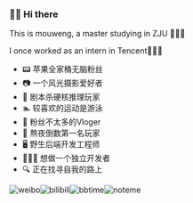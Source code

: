 ### 👋🏻 Hi there 

<!--
**mouweng/mouweng** is a ✨ _special_ ✨ repository because its `README.md` (this file) appears on your GitHub profile.

Here are some ideas to get you started:

- 🔭 I’m currently working on ...
- 🌱 I’m currently learning ...
- 👯 I’m looking to collaborate on ...
- 🤔 I’m looking for help with ...
- 💬 Ask me about ...
- 📫 How to reach me: ...
- 😄 Pronouns: ...
- ⚡ Fun fact: ...
-->

This is mouweng, a master studying in ZJU 🙋🏻‍♂️

I once worked as an intern in Tencent👨🏻‍💻

- 📟 苹果全家桶无脑粉丝
- 📷 一个风光摄影爱好者
- 🔖 剧本杀硬核推理玩家
- 🏊 较喜欢的运动是游泳
- 💬 粉丝不太多的Vloger
- 🥇 熬夜倒数第一名玩家
- 🖥 野生后端开发工程师
- 👨🏻‍💻 想做一个独立开发者
- 🔍 正在找寻自我的路上



![weibo](https://img.shields.io/badge/dynamic/json?color=ee0000&label=weibo&query=%24.data.totalSubs&url=https%3A%2F%2Fapi.spencerwoo.com%2Fsubstats%2F%3Fsource%3Dweibo%26queryKey%3D6226103853&logo=Sina%20Weibo&link=https://weibo.com/u/6226103853)![bilibili](https://img.shields.io/badge/dynamic/json?color=ff69b4&label=bilibili&query=%24.data.totalSubs&url=https%3A%2F%2Fapi.spencerwoo.com%2Fsubstats%2F%3Fsource%3Dbilibili%26queryKey%3D287263504&logo=Bilibili&link=https://space.bilibili.com/287263504)![bbtime](https://img.shields.io/static/v1?label=bbtime&message=废话连篇&color=blue)![noteme](https://img.shields.io/static/v1?label=noteme&message=笔记&color=yellow)


